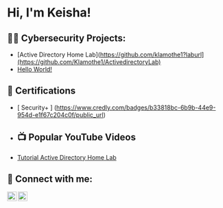 <h1>Hi, I'm Keisha! 

<h2>👨‍💻 Cybersecurity Projects:</h2>

 - [Active Directory Home Lab](https://github.com/klamothe1?laburl](https://github.com/Klamothe1/ActivedirectoryLab)
 - [Hello World!](https://github.com/Klamothe1/Laburl)

 <h2> 📄 Certifications</h2>

 - [ Security+ ] (https://www.credly.com/badges/b33818bc-6b9b-44e9-954d-e1f67c204c0f/public_url)
 
 - <h2>📺 Popular YouTube Videos</h2>

- [Tutorial Active Directory Home Lab](https://www.youtube.com/watch?v=a83ASGn_V_s)


<h2> 🤳 Connect with me:</h2>

[<img align="left" alt="JoshMadakor | YouTube" width="22px" src="https://cdn.jsdelivr.net/npm/simple-icons@v3/icons/youtube.svg" />][youtube]
[<img align="left" alt="JoshMadakor | LinkedIn" width="22px" src="https://cdn.jsdelivr.net/npm/simple-icons@v3/icons/linkedin.svg" />][linkedin]



[youtube]: www.linkedin.com/in/keisha-lamothe-836021358
[linkedin]: www.linkedin.com/in/keisha-lamothe-836021358

<!--
**joshmadakor1/joshmadakor1** is a ✨ _special_ ✨ repository because its `README.md` (this file) appears on your GitHub profile.

Here are some ideas to get you started:

- 🔭 I’m currently working on ...
- 🌱 I’m currently learning ...
- 👯 I’m looking to collaborate on ...
- 🤔 I’m looking for help with ...
- 💬 Ask me about ...
- 📫 How to reach me: ...
- 😄 can you help with this Pronouns: ...
- ⚡ Fun fact: ...
-->
